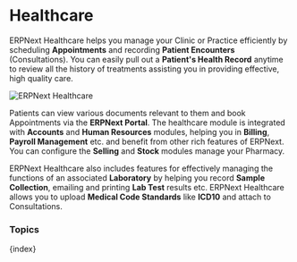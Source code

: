 # Healthcare

ERPNext Healthcare helps you manage your Clinic or Practice efficiently by scheduling **Appointments** and  recording **Patient Encounters** (Consultations). You can easily pull out a **Patient's Health Record** anytime to review all the history of treatments assisting you in providing effective, high quality care.

<img class="screenshot" alt="ERPNext Healthcare" src="{{docs_base_url}}/assets/img/healthcare/module.png">

Patients can view various documents relevant to them and book Appointments via the **ERPNext Portal**. The healthcare module is integrated with  **Accounts** and **Human Resources** modules, helping you in **Billing**, **Payroll Management** etc. and benefit from other rich features of ERPNext. You can configure the **Selling** and **Stock** modules manage your Pharmacy.

ERPNext Healthcare also includes features for effectively managing the functions of an associated **Laboratory** by helping you record **Sample Collection**, emailing and printing **Lab Test** results etc. ERPNext Healthcare allows you to upload **Medical Code Standards** like **ICD10** and attach to Consultations.

### Topics

{index}
